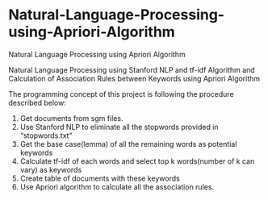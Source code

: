 # Natural-Language-Processing-using-Apriori-Algorithm
Natural Language Processing using Apriori Algorithm


Natural Language Processing using Stanford NLP and tf-idf Algorithm and Calculation of Association Rules 
between Keywords using Apriori Algorithm


The programming concept of this project is following the procedure described below:
1. Get documents from sgm files.
2. Use Stanford NLP to eliminate all the stopwords provided in “stopwords.txt”
3. Get the base case(lemma) of all the remaining words as potential keywords
4. Calculate tf-idf of each words and select top k words(number of k can vary) as keywords
5. Create table of documents with these keywords 
6. Use Apriori algorithm to calculate all the association rules. 
